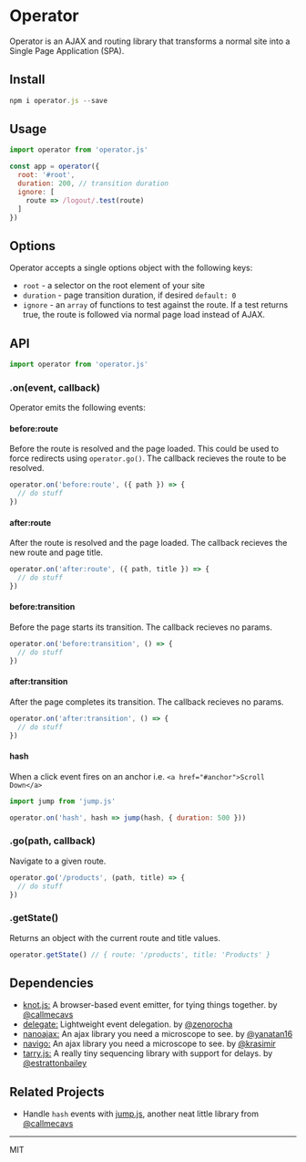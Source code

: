 # Operator 
Operator is an AJAX and routing library that transforms a normal site into a Single Page Application (SPA). 

## Install
```javascript
npm i operator.js --save
```

## Usage
```javascript
import operator from 'operator.js'

const app = operator({
  root: '#root',
  duration: 200, // transition duration
  ignore: [
    route => /logout/.test(route)
  ]
})
```

## Options
Operator accepts a single options object with the following keys:
- `root` - a selector on the root element of your site
- `duration` - page transition duration, if desired `default: 0`
- `ignore` - an `array` of functions to test against the route. If a test returns true, the route is followed via normal page load instead of AJAX.

## API
```javascript 
import operator from 'operator.js'
```

### .on(event, callback)
Operator emits the following events:

#### before:route
Before the route is resolved and the page loaded. This could be used to force redirects using `operator.go()`. The callback recieves the route to be resolved.
```javascript
operator.on('before:route', ({ path }) => {
  // do stuff  
})
```

#### after:route
After the route is resolved and the page loaded. The callback recieves the new route and page title.
```javascript
operator.on('after:route', ({ path, title }) => {
  // do stuff  
})
```

#### before:transition
Before the page starts its transition. The callback recieves no params.
```javascript
operator.on('before:transition', () => {
  // do stuff  
})
```

#### after:transition
After the page completes its transition. The callback recieves no params.
```javascript
operator.on('after:transition', () => {
  // do stuff  
})
```

#### hash
When a click event fires on an anchor i.e. `<a href="#anchor">Scroll Down</a>`
```javascript
import jump from 'jump.js'

operator.on('hash', hash => jump(hash, { duration: 500 }))
```

### .go(path, callback)
Navigate to a given route.
```javascript
operator.go('/products', (path, title) => {
  // do stuff
})
```

### .getState()
Returns an object with the current route and title values.
```javascript
operator.getState() // { route: '/products', title: 'Products' }
```

## Dependencies
- [knot.js:](https://github.com/callmecavs/knot.js) A browser-based event emitter, for tying things together. by [@callmecavs](https://github.com/callmecavs)
- [delegate:](https://github.com/zenorocha/delegate) Lightweight event delegation. by [@zenorocha](https://github.com/zenorocha)
- [nanoajax:](https://github.com/yanatan16/nanoajax) An ajax library you need a microscope to see. by [@yanatan16](https://github.com/yanatan16)
- [navigo:](https://github.com/krasimir/navigo) An ajax library you need a microscope to see. by [@krasimir](https://github.com/krasimir)
- [tarry.js:](https://github.com/estrattonbailey/tarry.js) A really tiny sequencing library with support for delays. by [@estrattonbailey](https://github.com/estrattonbailey)

## Related Projects
- Handle `hash` events with [jump.js](https://github.com/callmecavs/jump.js), another neat little library from [@callmecavs](https://github.com/callmecavs)

* * *
MIT
